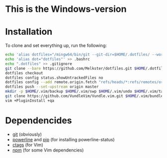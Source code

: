 # This is the Windows-version

# Installation
To clone and set everything up, run the following:
```sh
echo 'alias dotfiles="/mingw64/bin/git --git-dir=$HOME/.dotfiles/ --work-tree=$HOME"' >> .bashrc
echo 'alias dot="dotfiles"' >> .bashrc
echo ".dotfiles" >> .gitignore
git clone --bare https://github.com/Melkster/dotfiles.git $HOME/.dotfiles
dotfiles checkout
dotfiles config status.showUntrackedFiles no
dotfiles config --add remote.origin.fetch "refs/heads/*:refs/remotes/origin/*"
dotfiles push --set-upstream origin master
mkdir -p $HOME/.vim/backup $HOME/.vim/swp $HOME/.vim/undo $HOME/.vim/tags
git clone https://github.com/VundleVim/Vundle.vim.git $HOME/.vim/bundle/Vundle.vim
vim +PluginInstall +qa
```
# Dependencides
 - [git](https://git-scm.com/) (obviously)
 - [powerline](https://github.com/powerline/powerline) and [pip](https://pypi.org/project/pip/) (for installing powerline-status)
 - [ctags](https://ctags.io/) (for Vim)
 - [npm](https://www.npmjs.com/) (for some Vim dependencies)
